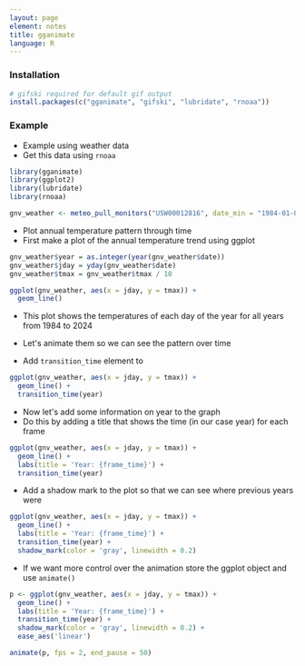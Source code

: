 ```yaml
---
layout: page
element: notes
title: gganimate
language: R
---
```


### Installation

```r
# gifski required for default gif output
install.packages(c("gganimate", "gifski", "lubridate", "rnoaa"))
```

### Example

* Example using weather data
* Get this data using `rnoaa`

```r
library(gganimate)
library(ggplot2)
library(lubridate)
library(rnoaa)

gnv_weather <- meteo_pull_monitors("USW00012816", date_min = "1984-01-01", date_max = "2024-12-31")
```

* Plot annual temperature pattern through time
* First make a plot of the annual temperature trend using ggplot

```r
gnv_weather$year = as.integer(year(gnv_weather$date))
gnv_weather$jday = yday(gnv_weather$date)
gnv_weather$tmax = gnv_weather$tmax / 10

ggplot(gnv_weather, aes(x = jday, y = tmax)) +
  geom_line()
```

* This plot shows the temperatures of each day of the year for all years from 1984 to 2024
* Let's animate them so we can see the pattern over time

* Add `transition_time` element to

```r
ggplot(gnv_weather, aes(x = jday, y = tmax)) +
  geom_line() +
  transition_time(year)
```

* Now let's add some information on year to the graph
* Do this by adding a title that shows the time (in our case year) for each frame

```r
ggplot(gnv_weather, aes(x = jday, y = tmax)) +
  geom_line() +
  labs(title = 'Year: {frame_time}') +
  transition_time(year)
```

* Add a shadow mark to the plot so that we can see where previous years were

```r
ggplot(gnv_weather, aes(x = jday, y = tmax)) +
  geom_line() +
  labs(title = 'Year: {frame_time}') +
  transition_time(year) +
  shadow_mark(color = 'gray', linewidth = 0.2)
```

* If we want more control over the animation store the ggplot object and use `animate()`

```r
p <- ggplot(gnv_weather, aes(x = jday, y = tmax)) +
  geom_line() +
  labs(title = 'Year: {frame_time}') +
  transition_time(year) +
  shadow_mark(color = 'gray', linewidth = 0.2) +
  ease_aes('linear')

animate(p, fps = 2, end_pause = 50)
```
